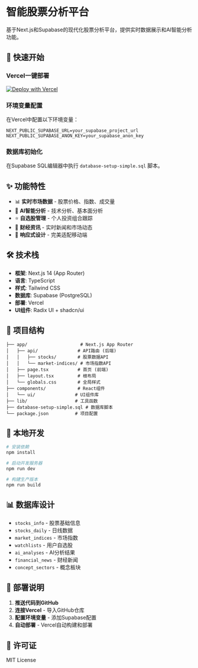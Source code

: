 # 智能股票分析平台

基于Next.js和Supabase的现代化股票分析平台，提供实时数据展示和AI智能分析功能。

## 🚀 快速开始

### Vercel一键部署

[![Deploy with Vercel](https://vercel.com/button)](https://vercel.com/new/clone?repository-url=https://github.com/your-username/smart-stock-platform)

### 环境变量配置

在Vercel中配置以下环境变量：

```env
NEXT_PUBLIC_SUPABASE_URL=your_supabase_project_url
NEXT_PUBLIC_SUPABASE_ANON_KEY=your_supabase_anon_key
```

### 数据库初始化

在Supabase SQL编辑器中执行 `database-setup-simple.sql` 脚本。

## ✨ 功能特性

- 📊 **实时市场数据** - 股票价格、指数、成交量
- 🤖 **AI智能分析** - 技术分析、基本面分析
- ⭐ **自选股管理** - 个人投资组合跟踪
- 📰 **财经资讯** - 实时新闻和市场动态
- 📱 **响应式设计** - 完美适配移动端

## 🛠 技术栈

- **框架**: Next.js 14 (App Router)
- **语言**: TypeScript
- **样式**: Tailwind CSS
- **数据库**: Supabase (PostgreSQL)
- **部署**: Vercel
- **UI组件**: Radix UI + shadcn/ui

## 📁 项目结构

```
├── app/                    # Next.js App Router
│   ├── api/               # API路由 (后端)
│   │   ├── stocks/        # 股票数据API
│   │   └── market-indices/ # 市场指数API
│   ├── page.tsx           # 首页 (前端)
│   ├── layout.tsx         # 根布局
│   └── globals.css        # 全局样式
├── components/            # React组件
│   └── ui/               # UI组件库
├── lib/                  # 工具函数
├── database-setup-simple.sql # 数据库脚本
└── package.json          # 项目配置
```

## 🔧 本地开发

```bash
# 安装依赖
npm install

# 启动开发服务器
npm run dev

# 构建生产版本
npm run build
```

## 📊 数据库设计

- `stocks_info` - 股票基础信息
- `stocks_daily` - 日线数据
- `market_indices` - 市场指数
- `watchlists` - 用户自选股
- `ai_analyses` - AI分析结果
- `financial_news` - 财经新闻
- `concept_sectors` - 概念板块

## 🚀 部署说明

1. **推送代码到GitHub**
2. **连接Vercel** - 导入GitHub仓库
3. **配置环境变量** - 添加Supabase配置
4. **自动部署** - Vercel自动构建和部署

## 📝 许可证

MIT License

